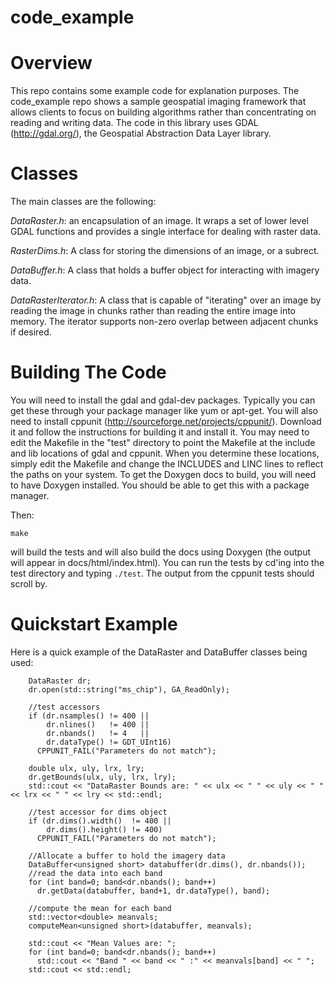 # code_example

# Overview 

This repo contains some example code for explanation purposes.  The code_example repo shows a sample geospatial imaging framework that allows clients to focus on building algorithms rather than concentrating on reading and writing data.  The code in this library uses GDAL (http://gdal.org/), the Geospatial Abstraction Data Layer library.

# Classes

The main classes are the following:

*DataRaster.h*: an encapsulation of an image.  It wraps a set of lower level GDAL functions and provides a single interface for dealing with raster data.

*RasterDims.h*: A class for storing the dimensions of an image, or a subrect.

*DataBuffer.h*: A class that holds a buffer object for interacting with imagery data.

*DataRasterIterator.h*: A class that is capable of "iterating" over an image by reading the image in chunks rather than reading the entire image into memory.  The iterator supports non-zero overlap between adjacent chunks if desired.

# Building The Code

You will need to install the gdal and gdal-dev packages.  Typically you can get these through your package manager like yum or apt-get.  You will also need to install cppunit (http://sourceforge.net/projects/cppunit/).  Download it and follow the instructions for building it and install it.  You may need to edit the Makefile in the "test" directory to point the Makefile at the include and lib locations of gdal and cppunit.   When you determine these locations, simply edit the Makefile and change the INCLUDES and LINC lines to reflect the paths on your system.  To get the Doxygen docs to build, you will need to have Doxygen installed.  You should be able to get this with a package manager.

Then:

`make`

will build the tests and will also build the docs using Doxygen (the output will appear in docs/html/index.html).  You can run the tests by cd'ing into the test directory and typing `./test`.  The output from the cppunit tests should scroll by.

# Quickstart Example

Here is a quick example of the DataRaster and DataBuffer classes being used:

```
    DataRaster dr;
    dr.open(std::string("ms_chip"), GA_ReadOnly);
    
    //test accessors
    if (dr.nsamples() != 400 ||
        dr.nlines()   != 400 ||
        dr.nbands()   != 4   || 
        dr.dataType() != GDT_UInt16)
      CPPUNIT_FAIL("Parameters do not match");		
      
    double ulx, uly, lrx, lry;
    dr.getBounds(ulx, uly, lrx, lry);
    std::cout << "DataRaster Bounds are: " << ulx << " " << uly << " " << lrx << " " << lry << std::endl;
    
    //test accessor for dims object
    if (dr.dims().width()  != 400 ||
        dr.dims().height() != 400)
      CPPUNIT_FAIL("Parameters do not match");		
      
    //Allocate a buffer to hold the imagery data
    DataBuffer<unsigned short> databuffer(dr.dims(), dr.nbands());
    //read the data into each band
    for (int band=0; band<dr.nbands(); band++)
      dr.getData(databuffer, band+1, dr.dataType(), band);
      
    //compute the mean for each band
    std::vector<double> meanvals;
    computeMean<unsigned short>(databuffer, meanvals);
    
    std::cout << "Mean Values are: ";
    for (int band=0; band<dr.nbands(); band++)
      std::cout << "Band " << band << " :" << meanvals[band] << " ";
    std::cout << std::endl;
```
    
    



